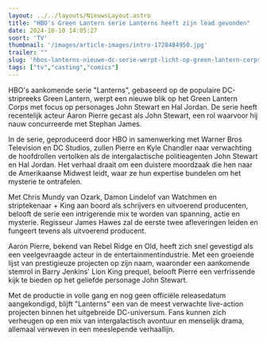 ```yaml
---
layout: ../../layouts/NieuwsLayout.astro
title: "HBO's Green Lantern serie Lanterns heeft zijn lead gevonden"
date: 2024-10-10 14:05:27
soort: 'TV'
thumbnail: '/images/article-images/intro-1728484950.jpg'
trailer: ""
slug: 'hbos-lanterns-nieuwe-dc-serie-werpt-licht-op-green-lantern-corps'
tags: ["tv","casting","comics"]
---
```


HBO's aankomende serie "Lanterns", gebaseerd op de populaire DC-stripreeks Green Lantern, werpt een nieuwe blik op het Green Lantern Corps met focus op personages John Stewart en Hal Jordan. De serie heeft recentelijk acteur Aaron Pierre gecast als John Stewart, een rol waarvoor hij nauw concurreerde met Stephan James.

In de serie, geproduceerd door HBO in samenwerking met Warner Bros Television en DC Studios, zullen Pierre en Kyle Chandler naar verwachting de hoofdrollen vertolken als de intergalactische politieagenten John Stewart en Hal Jordan. Het verhaal draait om een duistere moordzaak die hen naar de Amerikaanse Midwest leidt, waar ze hun expertise bundelen om het mysterie te ontrafelen.

Met Chris Mundy van Ozark, Damon Lindelof van Watchmen en striptekenaar + King aan boord als schrijvers en uitvoerend producenten, belooft de serie een intrigerende mix te worden van spanning, actie en mysterie. Regisseur James Hawes zal de eerste twee afleveringen leiden en fungeert tevens als uitvoerend producent.

Aaron Pierre, bekend van Rebel Ridge en Old, heeft zich snel gevestigd als een veelgevraagde acteur in de entertainmentindustrie. Met een groeiende lijst van prestigieuze projecten op zijn naam, waaronder een aankomende stemrol in Barry Jenkins' Lion King prequel, belooft Pierre een verfrissende kijk te bieden op het geliefde personage John Stewart.

Met de productie in volle gang en nog geen officiële releasedatum aangekondigd, blijft "Lanterns" een van de meest verwachte live-action projecten binnen het uitgebreide DC-universum. Fans kunnen zich verheugen op een mix van intergalactisch avontuur en menselijk drama, allemaal verweven in een meeslepende verhaallijn.

